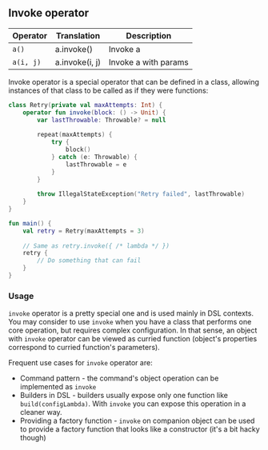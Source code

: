 ## Invoke operator
| Operator  | Translation    | Description          |
|-----------|----------------|----------------------|
| `a()`     | a.invoke()     | Invoke a             |
| `a(i, j)` | a.invoke(i, j) | Invoke a with params |

Invoke operator is a special operator that can be defined in a class, allowing instances
of that class to be called as if they were functions:

```kotlin
class Retry(private val maxAttempts: Int) {
    operator fun invoke(block: () -> Unit) {
        var lastThrowable: Throwable? = null
        
        repeat(maxAttempts) {
            try { 
                block()
            } catch (e: Throwable) {
                lastThrowable = e
            }
        }
        
        throw IllegalStateException("Retry failed", lastThrowable)
    }
}

fun main() {
    val retry = Retry(maxAttempts = 3)
    
    // Same as retry.invoke({ /* lambda */ })
    retry {
        // Do something that can fail
    }
}
```

### Usage
`invoke` operator is a pretty special one and is used mainly in DSL contexts. You may
consider to use `invoke` when you have a class that performs one core operation, but
requires complex configuration. In that sense, an object with `invoke` operator can be viewed
as curried function (object's properties correspond to curried function's parameters).

Frequent use cases for `invoke` operator are:

* Command pattern - the command's object operation can be implemented as `invoke`
* Builders in DSL - builders usually expose only one function like `build(configLambda)`. With `invoke` you can
  expose this operation in a cleaner way.
* Providing a factory function - `invoke` on companion object can be used to provide a factory function that looks like
a constructor (it's a bit hacky though)